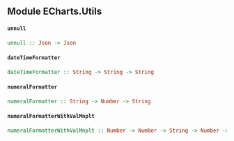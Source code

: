 ## Module ECharts.Utils

#### `unnull`

``` purescript
unnull :: Json -> Json
```

#### `dateTimeFormatter`

``` purescript
dateTimeFormatter :: String -> String -> String
```

#### `numeralFormatter`

``` purescript
numeralFormatter :: String -> Number -> String
```

#### `numeralFormatterWithValMnplt`

``` purescript
numeralFormatterWithValMnplt :: Number -> Number -> String -> Number -> String
```


